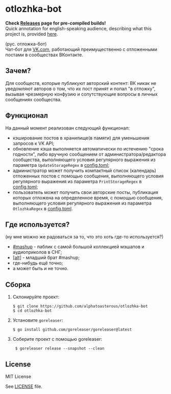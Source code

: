# otlozhka-bot

**Check [Releases](https://github.com/alphatoasterous/otlozhka-bot/releases) page for pre-compiled builds!**\
Quick annotation for english-speaking audience, describing what this project is, provided [here](README.en.md).

(рус. отложка-бот)\
Чат-бот для [VK.com](https://vk.com), работающий преимущественно с отложенными постами в сообществах ВКонтакте.

## Зачем?

Для сообществ, которые публикуют авторский контент: ВК никак не уведомляют авторов о том, что их пост принят и попал "в отложку",
вызывая чрезмерную конфузию и сопутствующие вопросы в личных сообщениях сообщества.

## Функционал

На данный момент реализован следующий функционал:
* кэширование постов в хранилище(в памяти) для уменьшения запросов к VK API;
* обновление кэша выполняется автоматически по истечению "срока годности", либо вручную сообщением от администратора/редактора сообщества, выполняющего условия регулярного выражения из параметра `UpdateStorageRegex` в [config.toml](config_example.toml);
* администратор может получить компактный список (календарь) отложенных постов с помощью сообщения, выполняющего условия регулярного выражения из параметра `PrintStorageRegex` в [config.toml](config_example.toml);
* пользователь может получить свои авторские посты, публикация которых отложена на определенное время, с помощью сообщения, выполняющего условия регулярного выражения из параметра `OtlozhkaRegex` в [config.toml](config_example.toml).


## Где используется?

(ну мне можно же радоваться за то, что это хоть где-то используется?)
* [#mashup](https://vk.com/mashup) - паблик с самой большой коллекцией мэшапов и аудиоприколов в СНГ;
* [\[alt\]](https://vk.com/alt_shitpost) - младший брат #mashup;
* где-нибудь ещё точно;
* а может быть и не точно.

## Сборка

1. Склонируйте проект:
    ```shell
    $ git clone https://github.com/alphatoasterous/otlozhka-bot
    $ cd otlozhka-bot
    ```
2. Установите `goreleaser`:
   ```shell
   $ go install github.com/goreleaser/goreleaser@latest
   ```
3. Соберите проект с помощью goreleaser:
   ```shell
    $ goreleaser release --snapshot --clean
   ```


## License

MIT License

See [LICENSE](LICENSE) file.